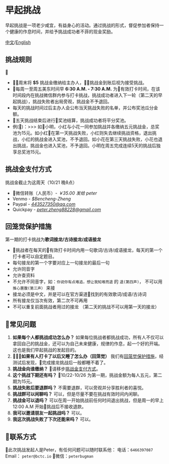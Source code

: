 # 早起挑战
早起挑战是一项老少咸宜，有益身心的活动。通过挑战的形式，督促参加者保持一个健康的作息时间，并给予挑战成功者不菲的现金奖励。

[中文](https://google.com)/[English](https://google.com)

## 挑战规则

- 周末将 **$5** 挑战金缴纳给主办人，挑战金到账后视为接受挑战。
- 每周一至周五美东时间早 **6:30 A.M. - 7:30 A.M.** 为有效打卡时间，在该时间段内在挑战微信群内参与打卡挑战，挑战成功者进入下一轮（第二天的早起挑战），挑战失败者出局旁观，挑战金不予退回。
- 每天的挑战时间过后主办人会公布当天挑战失败的名单，并公布奖池瓜分金额。
- 五天挑战结束后进行奖池结算，挑战成功者将平分奖池。
- 例(🌰)：>>> 如小明，小红与小花一同参加挑战并各缴纳五元挑战金，总奖池为15元。如小红在第一天挑战失败，小红则失去继续挑战资格，退出挑战，小红的挑战金进入奖池，不予退回。如小花在第三天挑战失败，小花也退出挑战，挑战金也进入奖池，不予退回。小明在周五完成连续5天的挑战后独享总奖池15元。

## 挑战金支付方式 <a name="money"></a>
挑战金截止为这周天（10/21 晚8点）
- 微信转账（人民币）- *￥35.00 发给 peter*
- Venmo - *$Bencheng-Zheng*
- Paypal - *443527350@qq.com*
- Quickpay - *peter.zheng88228@gmail.com*

## 回笼觉保护措施 <a name="hlj"></a>

第一期的打卡挑战为**歌词接龙/古诗接龙/成语接龙**
- 挑战者在每天的有效打卡时间内用一句歌词/古诗/成语接龙，每天的第一个打卡者可以自定题目。
- 每句接龙的第一个字要对应上一句接龙的最后一句
- 允许同音字
- 允许查资料
- 不允许不同音字，如：`你说你有点难追，想让我知难而退` 的 `退(第四声)`， 不可以用`推心置腹(第三声）` 来接
- 接龙必须是中文，并是可以在官方渠道找到的有效歌词/成语/古诗词
- 所有接龙仅当次有效，第二次不可再用
- 不可以重复前面挑战者用过的接龙 （第二天的挑战不可以用第一天的接龙）

## 常见问题

1. **如果每个人都挑战成功怎么办？**
如果每位挑战者都挑战成功，所有人不仅可以拿回自己的挑战金，还可以为自己未来健康，规律的作息，起一个好的开端。这也是我们早起挑战的发起目的。
2. **如果有人打卡了以后又睡了怎么办（回笼觉）**
我们有[回笼觉保护措施](#hlj)，经测试后发现，完成接龙挑战后一般都睡不着了。
3. **挑战金向谁缴纳？**
请移步[挑战金支付方式](#money)。
4. **这个挑战下期还有吗？**
10/22-10/26 为第一期，挑战金额为每人五元，第二期为15元。
5. **挑战失败后要退群吗？**
不需要退群，可以旁观并分享胜利者的喜悦。
6. **挑战群可以闲聊吗？**
可以，但是尽量不要在挑战有效时间内闲聊。
7. **挑战金可以退吗？**
可以在周一开始挑战前任何时间退出挑战，但是周一的早上12:00 A.M 开始挑战后不接收退款。
8. **我可以邀请朋友一起挑战吗？**
可以。
9. **我这次挑战失败了下次还能来吗？**
可以。

## 联系方式

此次挑战发起人是Peter，有任何问题可以随时联系他：
电话：`6466397087`
Email： `peter@bctc.io`
微信：`peterbugman`
